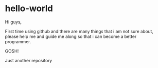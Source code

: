 # hello-world

Hi guys,

First time using github and there are many things that i am not sure about, please help me and guide me along so that i can become a better programmer. 

GOSH!

Just another repository
